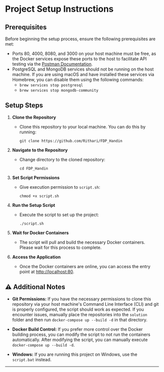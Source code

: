 # Project Setup Instructions

## Prerequisites

Before beginning the setup process, ensure the following prerequisites are met:

- Ports 80, 4000, 8080, and 3000 on your host machine must be free, as the Docker services expose these ports to the host to facilitate API testing via the [Postman Documentation](https://documenter.getpostman.com/view/7558469/2s9Yyti24E).
- PostgreSQL and MongoDB services should not be running on the host machine. If you are using macOS and have installed these services via Homebrew, you can disable them using the following commands:
  - `brew services stop postgresql`
  - `brew services stop mongodb-community`

## Setup Steps

1. **Clone the Repository**
   - Clone this repository to your local machine. You can do this by running:
     ```
     git clone https://github.com/Rithari/FDP_Handin
     ```

2. **Navigate to the Repository**
   - Change directory to the cloned repository:
     ```
     cd FDP_Handin
     ```

3. **Set Script Permissions**
   - Give execution permission to `script.sh`:
     ```
     chmod +x script.sh
     ```

4. **Run the Setup Script**
   - Execute the script to set up the project:
     ```
     ./script.sh
     ```

5. **Wait for Docker Containers**
   - The script will pull and build the necessary Docker containers. Please wait for this process to complete.

6. **Access the Application**
   - Once the Docker containers are online, you can access the entry point at [http://localhost:80](http://localhost:80).

## ⚠️ Additional Notes

- **Git Permissions:** If you have the necessary permissions to clone this repository via your host machine's Command Line Interface (CLI) and git is properly configured, the script should work as expected. If you encounter issues, manually place the repositories into the `solution` folder and then run `docker-compose up --build -d` in that directory.

- **Docker Build Control:** If you prefer more control over the Docker building process, you can modify the script to not run the containers automatically. After modifying the script, you can manually execute `docker-compose up --build -d`.

- **Windows:** If you are running this project on Windows, use the `script.bat` instead.

---
